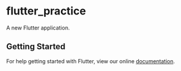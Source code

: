 # flutter_practice

A new Flutter application.

## Getting Started

For help getting started with Flutter, view our online
[documentation](https://flutter.io/).
